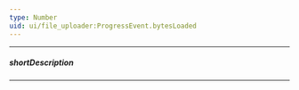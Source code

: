 ```yaml
---
type: Number
uid: ui/file_uploader:ProgressEvent.bytesLoaded
---
```

---
##### shortDescription
<!-- Description goes here -->

---
<!-- Description goes here -->